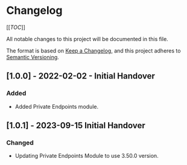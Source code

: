 # Changelog

[[_TOC_]]

All notable changes to this project will be documented in this file.

The format is based on [Keep a Changelog](https://keepachangelog.com/en/1.0.0/),
and this project adheres to [Semantic Versioning](https://semver.org/spec/v2.0.0.html).

<!-- ## [Unreleased]
### Added
### Changed
### Removed -->


## [1.0.0] - 2022-02-02 - Initial Handover

### Added

- Added Private Endpoints module.

## [1.0.1] - 2023-09-15 Initial Handover

### Changed

- Updating Private Endpoints Module to use 3.50.0 version.
